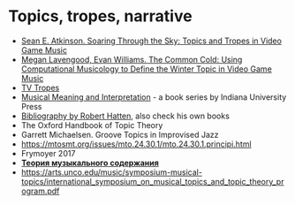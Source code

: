 # Topics, tropes, narrative

- [Sean E. Atkinson. Soaring Through the Sky: Topics and Tropes in Video Game Music](https://mtosmt.org/issues/mto.19.25.2/mto.19.25.2.atkinson.html)
- [Megan Lavengood, Evan Williams. The Common Cold: Using Computational Musicology to Define the Winter Topic in Video Game Music](https://www.mtosmt.org/issues/mto.23.29.1/mto.23.29.1.lavengoodwilliams.html)
- [TV Tropes](https://tvtropes.org/pmwiki/pmwiki.php/Main/MusicTropes)
- [Musical Meaning and Interpretation](https://www.prestomusic.com/books/series/154/browse) - a book series by Indiana University Press
- [Bibliography by Robert Hatten](https://intranet.music.indiana.edu/departments/academic/music-theory/course-topics/t658_s04_hatten.html), also check his own books
- The Oxford Handbook of Topic Theory
- Garrett Michaelsen. Groove Topics in Improvised Jazz
- https://mtosmt.org/issues/mto.24.30.1/mto.24.30.1.principi.html
- Frymoyer 2017
- [**Теория музыкального содержания**](pseudoscience.md#теория-музыкального-содержания)
- https://arts.unco.edu/music/symposium-musical-topics/international_symposium_on_musical_topics_and_topic_theory_program.pdf
